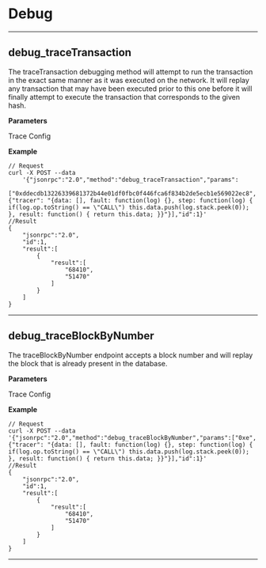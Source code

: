 # Debug

---

## debug_traceTransaction
The traceTransaction debugging method will attempt to run the transaction in the exact same manner as it was executed on the network. It will replay any transaction that may have been executed prior to this one before it will finally attempt to execute the transaction that corresponds to the given hash.

**Parameters**

Trace Config

**Example**
~~~
// Request
curl -X POST --data 
    '{"jsonrpc":"2.0","method":"debug_traceTransaction","params":
    ["0xddecdb13226339681372b44e01df0fbc0f446fca6f834b2de5ecb1e569022ec8", {"tracer": "{data: [], fault: function(log) {}, step: function(log) { if(log.op.toString() == \"CALL\") this.data.push(log.stack.peek(0)); }, result: function() { return this.data; }}"}],"id":1}'
//Result
{
    "jsonrpc":"2.0",
    "id":1,
    "result":[
        {
            "result":[
                "68410", 
                "51470"
            ]
        }
    ]
}
~~~

---

## debug_traceBlockByNumber
The traceBlockByNumber endpoint accepts a block number and will replay the block that is already present in the database.

**Parameters**

Trace Config

**Example**
~~~
// Request
curl -X POST --data '{"jsonrpc":"2.0","method":"debug_traceBlockByNumber","params":["0xe", {"tracer": "{data: [], fault: function(log) {}, step: function(log) { if(log.op.toString() == \"CALL\") this.data.push(log.stack.peek(0)); }, result: function() { return this.data; }}"}],"id":1}'
//Result
{
    "jsonrpc":"2.0",
    "id":1,
    "result":[
        {
            "result":[
                "68410", 
                "51470"
            ]
        }
    ]
}
~~~

---